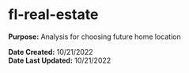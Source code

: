 # fl-real-estate
  
  
**Purpose:** Analysis for choosing future home location  
  
**Date Created:** 10/21/2022  
**Date Last Updated:** 10/21/2022

